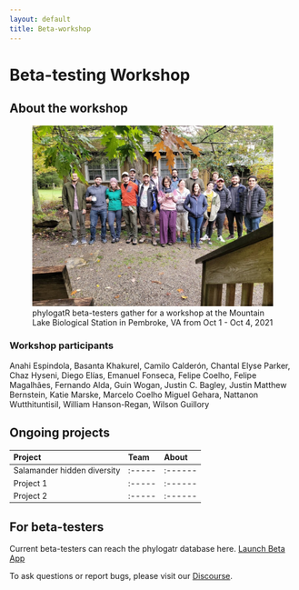```yaml
---
layout: default
title: Beta-workshop
---
```


# Beta-testing Workshop

## About the workshop
<figure>
  <img src=/assets/images/workshop.jpg>
  <figcaption>phylogatR beta-testers gather for a workshop at the Mountain Lake Biological Station in Pembroke, VA from Oct 1 - Oct 4, 2021</figcaption>
</figure>

### Workshop participants
Anahi Espindola,
Basanta Khakurel,
Camilo Calderón,
Chantal Elyse Parker,
Chaz Hyseni,
Diego Elías,
Emanuel Fonseca,
Felipe Coelho,
Felipe Magalhães,
Fernando Alda,
Guin Wogan,
Justin C. Bagley,
Justin Matthew Bernstein,
Katie Marske,
Marcelo Coelho Miguel Gehara,
Nattanon Wutthituntisil,
William Hanson-Regan,
Wilson Guillory

## Ongoing projects

| Project  | Team  | About |
| :----  | :-----  | :------ |
| Salamander hidden diversity | :-----  | :------ |
| Project 1  | :-----  | :------ |
| Project 2  | :-----  | :------ |


## For beta-testers

Current beta-testers can reach the phylogatr database here. [Launch Beta App](https://phylogatr.osc.edu)

To ask questions or report bugs, please visit our [Discourse](https://discourse.osc.edu/c/phylogatr/45).
